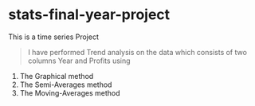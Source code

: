 # stats-final-year-project

This is a time series Project
>	I have performed Trend analysis on the data which consists of two columns Year and Profits using 
1.	The Graphical method
2.	The Semi-Averages method
3.	The Moving-Averages method 
